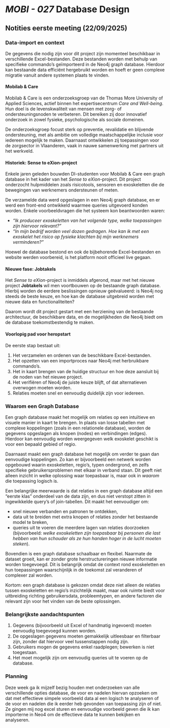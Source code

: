 # *MOBI - 027* Database Design  

## Notities eerste meeting (22/09/2025)  

### Data-import en context  

De gegevens die nodig zijn voor dit project zijn momenteel beschikbaar in verschillende Excel-bestanden. Deze bestanden worden met behulp van specifieke commando’s geïmporteerd in de Neo4j graph database. Hierdoor kan bestaande data efficiënt hergebruikt worden en hoeft er geen complexe migratie vanuit andere systemen plaats te vinden.  

#### Mobilab & Care  
Mobilab & Care is een onderzoeksgroep van de Thomas More University of Applied Sciences, actief binnen het expertisecentrum *Care and Well-being*. Hun doel is de levenskwaliteit van mensen met zorg- of ondersteuningsnoden te verbeteren. Dit bereiken zij door innovatief onderzoek in zowel fysieke, psychologische als sociale domeinen.  

De onderzoeksgroep focust sterk op preventie, revalidatie en blijvende ondersteuning, met als ambitie om volledige maatschappelijke inclusie voor iedereen mogelijk te maken. Daarnaast ontwikkelen zij toepassingen voor de zorgsector in Vlaanderen, vaak in nauwe samenwerking met partners uit het werkveld.  

#### Historiek: Sense to eXion-project  
Enkele jaren geleden bouwden DI-studenten voor Mobilab & Care een graph database in het kader van het *Sense to eXion*-project. Dit project onderzocht hulpmiddelen zoals risicotools, sensoren en exoskeletten die de bewegingen van werknemers ondersteunen of meten.  

De verzamelde data werd opgeslagen in een Neo4j graph database, en er werd een front-end ontwikkeld waarmee queries uitgevoerd konden worden. Enkele voorbeeldvragen die het systeem kon beantwoorden waren:  

- *“Ik produceer exoskeletten van het volgende type, welke toepassingen zijn hiervoor relevant?”*  
- *“In mijn bedrijf worden veel dozen gedragen. Hoe kan ik met een exoskelet het risico op fysieke klachten bij mijn werknemers verminderen?”*  

Hoewel de database bestond en ook de bijbehorende Excel-bestanden en website werden voorbereid, is het platform nooit officieel live gegaan.  

#### Nieuwe fase: Jobtakels  
Het *Sense to eXion*-project is inmiddels afgerond, maar met het nieuwe project **Jobtakels** wil men voortbouwen op de bestaande graph database. Hierbij worden de eerdere beslissingen opnieuw geëvalueerd: is Neo4j nog steeds de beste keuze, en hoe kan de database uitgebreid worden met nieuwe data en functionaliteiten?  

Daarom wordt dit project gestart met een herziening van de bestaande architectuur, de beschikbare data, en de mogelijkheden die Neo4j biedt om de database toekomstbestendig te maken.  

#### Voorlopig pad voor heropstart  
De eerste stap bestaat uit:  
1. Het verzamelen en ordenen van de beschikbare Excel-bestanden.  
2. Het opzetten van een importproces naar Neo4j met herbruikbare commando’s.  
3. Het in kaart brengen van de huidige structuur en hoe deze aansluit bij de noden van het nieuwe project.  
4. Het verifiëren of Neo4j de juiste keuze blijft, of dat alternatieven overwogen moeten worden.  
5. Relaties moeten snel en eenvoudig duidelijk zijn voor iedereen.

### Waarom een Graph Database  
Een graph database maakt het mogelijk om relaties op een intuïtieve en visuele manier in kaart te brengen. In plaats van losse tabellen met complexe koppelingen (zoals in een relationele database), worden de gegevens opgeslagen als knopen (nodes) en verbindingen (edges). Hierdoor kan eenvoudig worden weergegeven welk exoskelet geschikt is voor een bepaald gebied of regio.  

Daarnaast maakt een graph database het mogelijk om verder te gaan dan eenvoudige koppelingen. Zo kan er bijvoorbeeld een netwerk worden opgebouwd waarin exoskeletten, regio’s, typen ondergrond, en zelfs specifieke gebruikersproblemen met elkaar in verband staan. Dit geeft niet alleen inzicht in welke oplossing waar toepasbaar is, maar ook in *waarom* die toepassing logisch is.  

Een belangrijke meerwaarde is dat relaties in een graph database altijd een “eerste klas” onderdeel van de data zijn, en dus niet verstopt zitten in ingewikkelde query’s of join-tabellen. Dit maakt het eenvoudiger om:  
- snel nieuwe verbanden en patronen te ontdekken,  
- data uit te breiden met extra knopen of relaties zonder het bestaande model te breken,  
- queries uit te voeren die meerdere lagen van relaties doorzoeken (bijvoorbeeld: *welke exoskeletten zijn toepasbaar bij personen die last hebben van hun schouder als ze hun handen hoger in de lucht moeten steken*).  

Bovendien is een graph database schaalbaar en flexibel. Naarmate de dataset groeit, kan er zonder grote herstructureringen nieuwe informatie worden toegevoegd. Dit is belangrijk omdat de context rond exoskeletten en hun toepassingen waarschijnlijk in de toekomst zal veranderen of complexer zal worden.  

Kortom: een graph database is gekozen omdat deze niet alleen de relaties tussen exoskeletten en regio’s inzichtelijk maakt, maar ook ruimte biedt voor uitbreiding richting gebruikersdata, probleemtypen, en andere factoren die relevant zijn voor het vinden van de beste oplossingen.  

### Belangrijkste aandachtspunten  
1. Gegevens (bijvoorbeeld uit Excel of handmatig ingevoerd) moeten eenvoudig toegevoegd kunnen worden.  
2. De opgeslagen gegevens moeten gemakkelijk uitleesbaar en filterbaar zijn, zonder dat hiervoor veel tussenstappen nodig zijn.  
3. Gebruikers mogen de gegevens enkel raadplegen; bewerken is niet toegestaan.  
4. Het moet mogelijk zijn om eenvoudig queries uit te voeren op de database.

### Planning
Deze week ga ik mijzelf bezig houden met onderzoeken van alle verschillende opties database, de voor en nadelen hiervan opzoeken om dat met effectieve simpele voorbeeld data al een logisch te analyseren of de voor en nadelen die ik eerder heb gevonden van toepassing zijn of niet. Ze gingen mij nog excel sturen en eenvoudige voorbeeld geven die ik kan importerne in Neo4 om de effectieve data te kunnen bekijken en analyseren.


